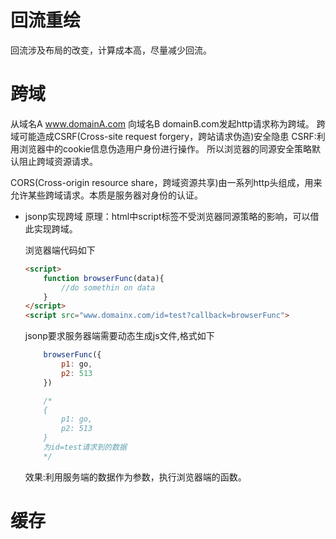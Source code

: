 # 回流重绘
回流涉及布局的改变，计算成本高，尽量减少回流。

# 跨域
从域名A www.domainA.com 向域名B domainB.com发起http请求称为跨域。
跨域可能造成CSRF(Cross-site request forgery，跨站请求伪造)安全隐患
CSRF:利用浏览器中的cookie信息伪造用户身份进行操作。
所以浏览器的同源安全策略默认阻止跨域资源请求。

CORS(Cross-origin resource share，跨域资源共享)由一系列http头组成，用来允许某些跨域请求。本质是服务器对身份的认证。

- jsonp实现跨域
    原理：html中script标签不受浏览器同源策略的影响，可以借此实现跨域。
    

    浏览器端代码如下
    ```html
    <script>
        function browserFunc(data){
            //do somethin on data
        }
    </script>
    <script src="www.domainx.com/id=test?callback=browserFunc">

    ```

    jsonp要求服务器端需要动态生成js文件,格式如下
    
    ```js
        browserFunc({
            p1: go,
            p2: 513
        })

        /*
        {
            p1: go,
            p2: 513
        }
        为id=test请求到的数据
        */
    ```

    效果:利用服务端的数据作为参数，执行浏览器端的函数。

# 缓存
